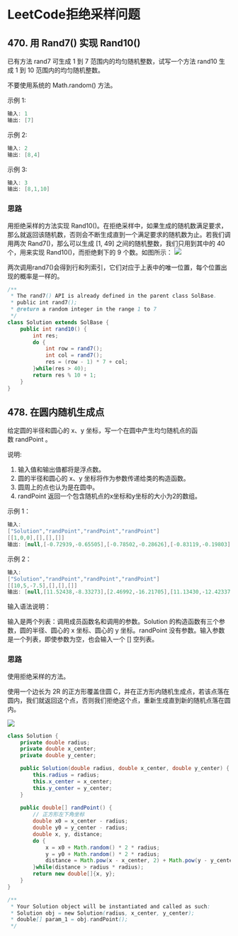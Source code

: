 # LeetCode拒绝采样问题

## 470. 用 Rand7() 实现 Rand10()

已有方法 rand7 可生成 1 到 7 范围内的均匀随机整数，试写一个方法 rand10 生成 1 到 10 范围内的均匀随机整数。

不要使用系统的 Math.random() 方法。


示例 1:
```java
输入: 1
输出: [7]
```
示例 2:
```java
输入: 2
输出: [8,4]
```
示例 3:
```java
输入: 3
输出: [8,1,10]
```

### 思路

用拒绝采样的方法实现 Rand10()。在拒绝采样中，如果生成的随机数满足要求，那么就返回该随机数，否则会不断生成直到一个满足要求的随机数为止。若我们调用两次 Rand7()，那么可以生成 [1, 49] 之间的随机整数，我们只用到其中的 40 个，用来实现 Rand10()，而拒绝剩下的 9 个数。如图所示：
![](https://pic.leetcode-cn.com/Figures/470/rejectionSamplingTable.png)

两次调用rand7()会得到行和列索引，它们对应于上表中的唯一位置，每个位置出现的概率是一样的。

```java
/**
 * The rand7() API is already defined in the parent class SolBase.
 * public int rand7();
 * @return a random integer in the range 1 to 7
 */
class Solution extends SolBase {
    public int rand10() {
        int res;
        do {
            int row = rand7();
            int col = rand7();
            res = (row - 1) * 7 + col;
        }while(res > 40);
        return res % 10 + 1;
    }
}
```

## 478. 在圆内随机生成点

给定圆的半径和圆心的 x、y 坐标，写一个在圆中产生均匀随机点的函数 randPoint 。

说明:

1. 输入值和输出值都将是浮点数。
2. 圆的半径和圆心的 x、y 坐标将作为参数传递给类的构造函数。
3. 圆周上的点也认为是在圆中。
4. randPoint 返回一个包含随机点的x坐标和y坐标的大小为2的数组。

示例 1：
```java
输入: 
["Solution","randPoint","randPoint","randPoint"]
[[1,0,0],[],[],[]]
输出: [null,[-0.72939,-0.65505],[-0.78502,-0.28626],[-0.83119,-0.19803]]
```
示例 2：
```java
输入: 
["Solution","randPoint","randPoint","randPoint"]
[[10,5,-7.5],[],[],[]]
输出: [null,[11.52438,-8.33273],[2.46992,-16.21705],[11.13430,-12.42337]]
```
输入语法说明：

输入是两个列表：调用成员函数名和调用的参数。Solution 的构造函数有三个参数，圆的半径、圆心的 x 坐标、圆心的 y 坐标。randPoint 没有参数。输入参数是一个列表，即使参数为空，也会输入一个 [] 空列表。

### 思路

使用拒绝采样的方法。

使用一个边长为 2R 的正方形覆盖住圆 C，并在正方形内随机生成点，若该点落在圆内，我们就返回这个点，否则我们拒绝这个点，重新生成直到新的随机点落在圆内。

![](https://pic.leetcode-cn.com/Figures/883/squareCircleOverlay.png)

```java
class Solution {
    private double radius;
    private double x_center;
    private double y_center;

    public Solution(double radius, double x_center, double y_center) {
        this.radius = radius;
        this.x_center = x_center;
        this.y_center = y_center;
    }
    
    public double[] randPoint() {
        // 正方形左下角坐标
        double x0 = x_center - radius;
        double y0 = y_center - radius;
        double x, y, distance;
        do {
            x = x0 + Math.random() * 2 * radius;
            y = y0 + Math.random() * 2 * radius;
            distance = Math.pow(x - x_center, 2) + Math.pow(y - y_center, 2);
        }while(distance > radius * radius);
        return new double[]{x, y};
    }
}

/**
 * Your Solution object will be instantiated and called as such:
 * Solution obj = new Solution(radius, x_center, y_center);
 * double[] param_1 = obj.randPoint();
 */
```






